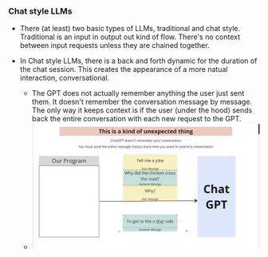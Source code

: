 ### Chat style LLMs

- There (at least) two basic types of LLMs, traditional and chat style. Traditional is an input in output out kind of flow. There's no context between input requests unless they are chained together.

- In Chat style LLMs, there is a back and forth dynamic for the duration of the chat session. This creates the appearance of a more natual interaction, conversational.
  - The GPT does not actually remember anything the user just sent them. It doesn't remember the conversation message by message. The only way it keeps context is if the user (under the hood) sends back the entire conversation with each new request to the GPT.
  - ![chat_example](https://raw.githubusercontent.com/kawgh1/intro-gpt-chat/main/images/GPT%20Chat%20Conversation.png)
